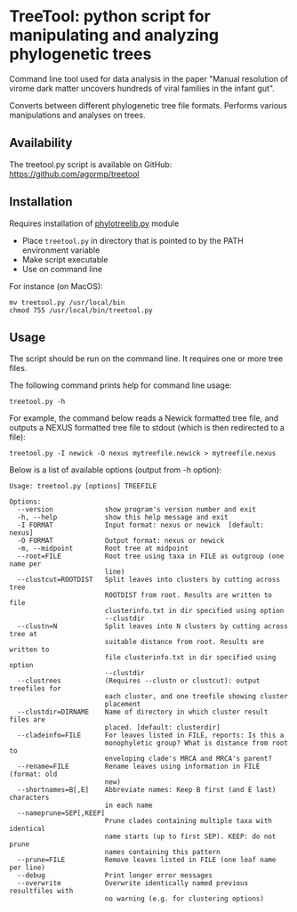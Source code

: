 # TreeTool: python script for manipulating and analyzing phylogenetic trees

Command line tool used for data analysis in the paper "Manual resolution of virome dark matter uncovers hundreds of viral families in the infant gut".

Converts between different phylogenetic tree file formats. Performs various manipulations and analyses on trees.

## Availability

The treetool.py script is available on GitHub: https://github.com/agormp/treetool

## Installation

Requires installation of [phylotreelib.py](https://github.com/agormp/phylotreelib) module

* Place `treetool.py` in directory that is pointed to by the PATH environment variable
* Make script executable
* Use on command line

For instance (on MacOS):
```
mv treetool.py /usr/local/bin
chmod 755 /usr/local/bin/treetool.py
```

## Usage

The script should be run on the command line. It requires one or more tree files.

The following command prints help for command line usage:
```
treetool.py -h
```

For example, the command below reads a Newick formatted tree file, and outputs a NEXUS formatted tree file to stdout (which is then redirected to a file):

```
treetool.py -I newick -O nexus mytreefile.newick > mytreefile.nexus
```

Below is a list of available options (output from -h option):

```
Usage: treetool.py [options] TREEFILE

Options:
  --version             show program's version number and exit
  -h, --help            show this help message and exit
  -I FORMAT             Input format: nexus or newick  [default: nexus]
  -O FORMAT             Output format: nexus or newick
  -m, --midpoint        Root tree at midpoint
  --root=FILE           Root tree using taxa in FILE as outgroup (one name per
                        line)
  --clustcut=ROOTDIST   Split leaves into clusters by cutting across tree
                        ROOTDIST from root. Results are written to file
                        clusterinfo.txt in dir specified using option
                        --clustdir
  --clustn=N            Split leaves into N clusters by cutting across tree at
                        suitable distance from root. Results are written to
                        file clusterinfo.txt in dir specified using option
                        --clustdir
  --clustrees           (Requires --clustn or clustcut): output treefiles for
                        each cluster, and one treefile showing cluster
                        placement
  --clustdir=DIRNAME    Name of directory in which cluster result files are
                        placed. [default: clusterdir]
  --cladeinfo=FILE      For leaves listed in FILE, reports: Is this a
                        monophyletic group? What is distance from root to
                        enveloping clade's MRCA and MRCA's parent?
  --rename=FILE         Rename leaves using information in FILE (format: old
                        new)
  --shortnames=B[,E]    Abbreviate names: Keep B first (and E last) characters
                        in each name
  --nameprune=SEP[,KEEP]
                        Prune clades containing multiple taxa with identical
                        name starts (up to first SEP). KEEP: do not prune
                        names containing this pattern
  --prune=FILE          Remove leaves listed in FILE (one leaf name per line)
  --debug               Print longer error messages
  --overwrite           Overwrite identically named previous resultfiles with
                        no warning (e.g. for clustering options)
```